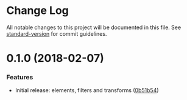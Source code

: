 # Change Log

All notable changes to this project will be documented in this file. See [standard-version](https://github.com/conventional-changelog/standard-version) for commit guidelines.

<a name="0.1.0"></a>
# 0.1.0 (2018-02-07)


### Features

* Initial release: elements, filters and transforms ([0b51b54](https://github.com/ndchristie/jabber-standard-english/commit/0b51b54))
